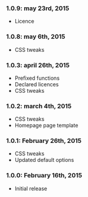 ### 1.0.9: may 23rd, 2015
* Licence

### 1.0.8: may 6th, 2015
* CSS tweaks   

### 1.0.3: april 26th, 2015
* Prefixed functions
* Declared licences
* CSS tweaks

### 1.0.2: march 4th, 2015
* CSS tweaks
* Homepage page template

### 1.0.1: February 26th, 2015
* CSS tweaks
* Updated default options

### 1.0.0: February 16th, 2015
* Initial release


